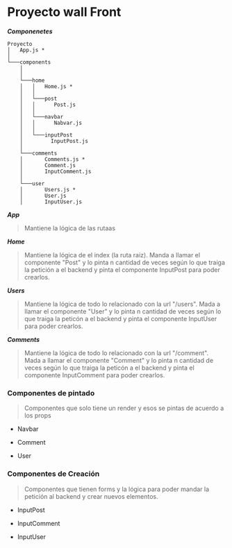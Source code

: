 # Proyecto wall Front #

***Componenetes***

```
Proyecto
│   App.js *
│
└───components
    │   
    │
    └───home
    │   │   Home.js *
    │   │
    │   └───post
    │   │      Post.js
    │   │
    │   └───navbar
    │   │      Nabvar.js
    │   │
    │   └───inputPost
    │         InputPost.js
    │   
    └───comments
    │       Comments.js *
    │       Comment.js
    │       InputComment.js
    │
    └───user
    │       Users.js *
    │       User.js
    │       InputUser.js
```



***App***
> Mantiene la lógica de las rutaas

***Home***
>Mantiene la lógica de el index (la ruta raiz). Manda a llamar el componente "Post" y lo pinta n cantidad de veces según lo que traiga la petición a el backend y pinta el componente InputPost para poder crearlos.

***Users***
>Mantiene la lógica de todo lo relacionado con la url "/users". Mada a llamar el componente "User" y lo pinta n cantidad de veces según lo que traiga la peticón a el backend y pinta el componente InputUser para poder crearlos.

***Comments***
>Mantiene la lógica de todo lo relacionado con la url "/comment". Mada a llamar el componente "Comment" y lo pinta n cantidad de veces según lo que traiga la peticón a el backend y pinta el componente InputComment para poder crearlos.


### Componentes de pintado ###
>Componentes que solo tiene un render y esos se pintas de acuerdo a los props
* Navbar
- Comment
+ User

### Componentes de Creación ###
>Componentes que tienen forms y la lógica para poder mandar la petición al backend y crear nuevos elementos.
* InputPost
- InputComment
+ InputUser
